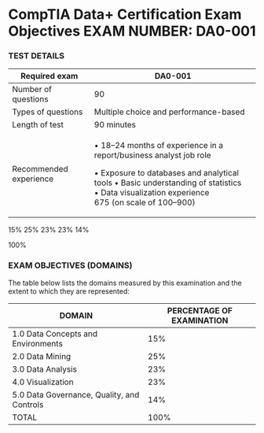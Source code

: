 # CompTIA Data+ Certification Exam Objectives EXAM NUMBER: DA0-001

### TEST DETAILS

| Required exam          | DA0-001                                                                                                                                                                                                                          |
| ---------------------- | -------------------------------------------------------------------------------------------------------------------------------------------------------------------------------------------------------------------------------- |
| Number of questions    | 90                                                                                                                                                                                                                               |
| Types of questions     | Multiple choice and performance-based                                                                                                                                                                                            |
| Length of test         | 90 minutes                                                                                                                                                                                                                       |
| Recommended experience | <p>• 18–24 months of experience in a report/business analyst job role</p><p>• Exposure to databases and analytical tools • Basic understanding of statistics<br>• Data visualization experience<br>675 (on scale of 100–900)</p> |

15% 25% 23% 23% 14%

100%

### EXAM OBJECTIVES (DOMAINS)

The table below lists the domains measured by this examination and the extent to which they are represented:

| DOMAIN                                     | PERCENTAGE OF EXAMINATION |
| ------------------------------------------ | ------------------------- |
| 1.0 Data Concepts and Environments         | 15%                       |
| 2.0 Data Mining                            | 25%                       |
| 3.0 Data Analysis                          | 23%                       |
| 4.0 Visualization                          | 23%                       |
| 5.0 Data Governance, Quality, and Controls | 14%                       |
| TOTAL                                      | 100%                      |
